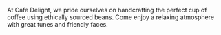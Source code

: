 At Cafe Delight, we pride ourselves on handcrafting the perfect cup of coffee using ethically sourced beans. Come enjoy a relaxing atmosphere with great tunes and friendly faces.
